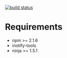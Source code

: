 [![build status](https://travis-ci.org/monostable/kitnic.svg?branch=master)](https://travis-ci.org/monostable/kitnic)

# Requirements

- npm >= 2.1.6
- inotify-tools
- ninja >= 1.5.1

